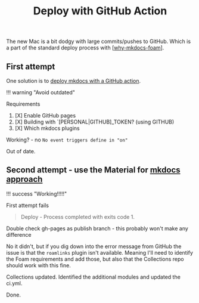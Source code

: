 ﻿---
backlinks:
- title: Colophon
  url: /memex/colophon/colophon.html
tags:
- colophon
- about
title: Deploy with GitHub Action
type: note
---
The new Mac is a bit dodgy with large commits/pushes to GitHub. Which is a part of the standard deploy process with [[why-mkdocs-foam]]. 


## First attempt

One solution is to [deploy mkdocs with a GitHub action](https://github.com/marketplace/actions/deploy-mkdocs).  

!!! warning "Avoid outdated"

Requirements 

1. [X] Enable GitHub pages 
2. [X] Building with `[PERSONAL|GITHUB]_TOKEN? (using GITHUB)
3. [X] Which mkdocs plugins

Working? - no `No event triggers define in "on"`

Out of date.

## Second attempt - use the Material for [mkdocs approach](https://squidfunk.github.io/mkdocs-material/publishing-your-site/)

!!! success "Working!!!!!"

First attempt fails 
> Deploy - Process completed with exits code 1.

Double check gh-pages as publish branch - this probably won't make any difference

No it didn't, but if you dig down into the error message from GitHub the issue is that the `roamlinks` plugin isn't available.  Meaning I'll need to identify the Foam requirements and add those, but also that the Collections repo should work with this fine.

Collections updated.  Identified the additional modules and updated the ci.yml.

Done.






[//begin]: # "Autogenerated link references for markdown compatibility"
[why-mkdocs-foam]: why-mkdocs-foam "Why combine mkdocs with Foam"
[//end]: # "Autogenerated link references"
